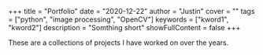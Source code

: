 +++
title = "Portfolio"
date = "2020-12-22"
author = "Justin"
cover = ""
tags = ["python", "image processing", "OpenCV"]
keywords = ["kword1", "kword2"]
description = "Somthing short"
showFullContent = false
+++

These are a collections of projects I have worked on over the years.
